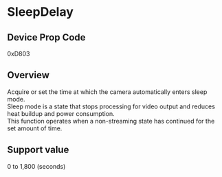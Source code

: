 # SleepDelay

## Device Prop Code

0xD803

## Overview

Acquire or set the time at which the camera automatically enters sleep mode.<BR>
Sleep mode is a state that stops processing for video output and reduces heat buildup and power consumption.<BR>
This function operates when a non-streaming state has continued for the set amount of time.

## Support value

0 to 1,800 (seconds)
